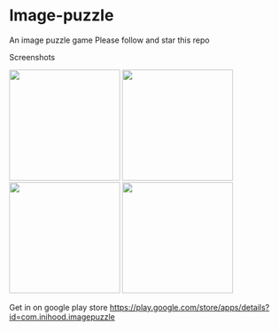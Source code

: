 # Image-puzzle
An image puzzle game
Please follow and star this repo

Screenshots

<p float="left">
  <img src="https://user-images.githubusercontent.com/15949588/80228708-48c6a780-8647-11ea-8551-29aed058a31b.png" width="200" />
  <img src="https://user-images.githubusercontent.com/15949588/80228722-4d8b5b80-8647-11ea-94bc-b04e097a982b.png" width="200" /> 
  <img src="https://user-images.githubusercontent.com/15949588/80228730-511ee280-8647-11ea-8339-b8418bded0c8.png" width="200" /> 
  <img src="https://user-images.githubusercontent.com/15949588/80228733-52500f80-8647-11ea-8e98-7b938b504d06.png" width="200" /> 
</p>

Get in on google play store https://play.google.com/store/apps/details?id=com.inihood.imagepuzzle
